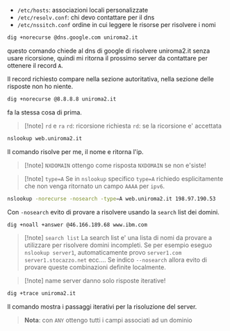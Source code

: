 * `/etc/hosts`: associazioni locali personalizzate
* `/etc/resolv.conf`: chi devo contattare per il dns 
* `/etc/nssitch.conf` ordine in cui leggere le risorse per risolvere i nomi

```bash
dig +norecurse @dns.google.com uniroma2.it
```
questo comando chiede al dns di google di risolvere uniroma2.it senza usare ricorsione, quindi mi ritorna il prossimo server da contattare per ottenere il record `A`.

Il record richiesto compare nella sezione autoritativa, nella sezione delle risposte non ho niente.

```bash
dig +norecurse @8.8.8.8 uniroma2.it
```

fa la stessa cosa di prima.

> [!note] `rd` e `ra`
> `rd`: ricorsione richiesta
> `rd`: se la ricorsione e' accettata


```bash
nslookup web.uniroma2.it
```
Il comando risolve per me, il nome e ritorna l'ip.


> [!note] `NXDOMAIN`
> ottengo come risposta `NXDOMAIN` se non e'siste!


> [!note] `type=A`
> Se in `nslookup` specifico `type=A` richiedo esplicitamente che non venga ritornato un campo `AAAA` per `ipv6`.

```bash
nslookup -norecurse -nosearch -type=A web.uniroma2.it 198.97.190.53
```

Con `-nosearch` evito di provare a risolvere usando la `search` list dei domini.

```bash
dig +noall +answer @46.166.189.68 www.ibm.com
```

> [!note] `search list`
> La search list e' una lista di nomi da provare a utilizzare per risolvere domini incompleti. Se per esempio eseguo `nslookup server1`, automaticamente provo `server1.com` `server1.stocazzo.net` ecc.... Se indico `--nosearch` allora evito di provare queste combinazioni definite localmente.

> [!note] name server
> danno solo risposte iterative!

```bash
dig +trace uniroma2.it
```
Il comando mostra i passaggi iterativi per la risoluzione del server.

> **Nota**: con `ANY` ottengo tutti i campi associati ad un dominio